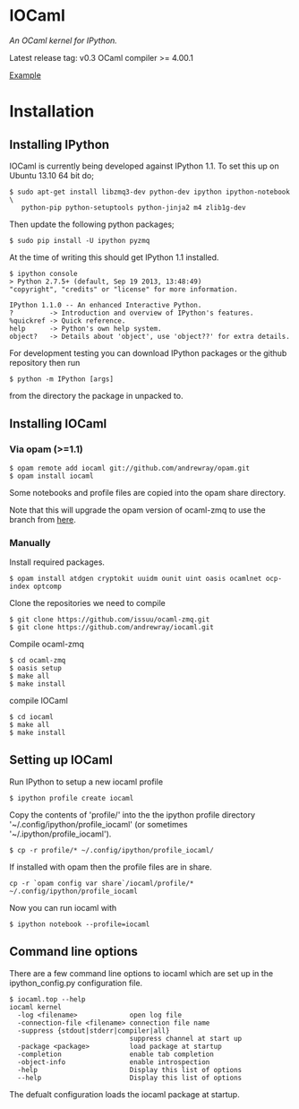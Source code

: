 IOCaml
======

*An OCaml kernel for IPython.*

Latest release tag: v0.3
OCaml compiler >= 4.00.1

[Example](http://nbviewer.ipython.org/github/andrewray/iocaml/blob/master/notebooks/iocaml-test-notebook.ipynb)

# Installation

## Installing IPython

IOCaml is currently being developed against IPython 1.1. To set this up on Ubuntu 13.10 64 bit do;

```
$ sudo apt-get install libzmq3-dev python-dev ipython ipython-notebook \
   python-pip python-setuptools python-jinja2 m4 zlib1g-dev
```

Then update the following python packages;

```
$ sudo pip install -U ipython pyzmq
```

At the time of writing this should get IPython 1.1 installed.

```
$ ipython console
> Python 2.7.5+ (default, Sep 19 2013, 13:48:49) 
"copyright", "credits" or "license" for more information.

IPython 1.1.0 -- An enhanced Interactive Python.
?         -> Introduction and overview of IPython's features.
%quickref -> Quick reference.
help      -> Python's own help system.
object?   -> Details about 'object', use 'object??' for extra details.
```

For development testing you can download IPython packages or the github repository then run

```
$ python -m IPython [args]
```

from the directory the package in unpacked to.

## Installing IOCaml

### Via opam (>=1.1)

```
$ opam remote add iocaml git://github.com/andrewray/opam.git
$ opam install iocaml
```

Some notebooks and profile files are copied into the opam share directory.

Note that this will upgrade the opam version of ocaml-zmq to use the branch from [here](https://github.com/issuu/ocaml-zmq).

### Manually

Install required packages.

```
$ opam install atdgen cryptokit uuidm ounit uint oasis ocamlnet ocp-index optcomp
```

Clone the repositories we need to compile

```
$ git clone https://github.com/issuu/ocaml-zmq.git
$ git clone https://github.com/andrewray/iocaml.git
```

Compile ocaml-zmq

```
$ cd ocaml-zmq
$ oasis setup
$ make all
$ make install
```

compile IOCaml

```
$ cd iocaml
$ make all
$ make install
```

## Setting up IOCaml

Run IPython to setup a new iocaml profile

```
$ ipython profile create iocaml
```

Copy the contents of 'profile/' into the the ipython profile directory '~/.config/ipython/profile_iocaml' (or sometimes '~/.ipython/profile_iocaml').

```
$ cp -r profile/* ~/.config/ipython/profile_iocaml/
```

If installed with opam then the profile files are in share.

```
cp -r `opam config var share`/iocaml/profile/* ~/.config/ipython/profile_iocaml
```

Now you can run iocaml with

```
$ ipython notebook --profile=iocaml
```

## Command line options

There are a few command line options to iocaml which are set up in the ipython_config.py configuration file.

```
$ iocaml.top --help
iocaml kernel
  -log <filename>             open log file
  -connection-file <filename> connection file name
  -suppress {stdout|stderr|compiler|all}
                              suppress channel at start up
  -package <package>          load package at startup
  -completion                 enable tab completion
  -object-info                enable introspection
  -help                       Display this list of options
  --help                      Display this list of options

```

The defualt configuration loads the iocaml package at startup.


